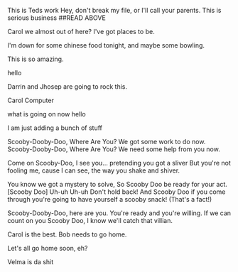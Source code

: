 

This is Teds work
Hey, don't break my file, or I'll call your parents. This is serious business
##READ ABOVE

Carol we almost out of here? I've got places to be. 

I'm down for some chinese food tonight, and maybe some bowling. 

This is so amazing. 

hello

Darrin and Jhosep are going to rock this.

Carol Computer

what is going on now hello

I am just adding a bunch of stuff

Scooby-Dooby-Doo, Where Are You? 
We got some work to do now. 
Scooby-Dooby-Doo, Where Are You? 
We need some help from you now. 

Come on Scooby-Doo, I see you... pretending you got a sliver 
But you're not fooling me, cause I can see, the way you shake and shiver. 

You know we got a mystery to solve, 
So Scooby Doo be ready for your act. [Scooby Doo] Uh-uh Uh-uh 
Don't hold back! 
And Scooby Doo if you come through 
you're going to have yourself a scooby snack! 
(That's a fact!)

Scooby-Dooby-Doo, here are you. 
You're ready and you're willing. 
If we can count on you Scooby Doo, 
I know we'll catch that villian.

Carol is the best. Bob needs to go home. 

Let's all go home soon, eh?

Velma is da shit

